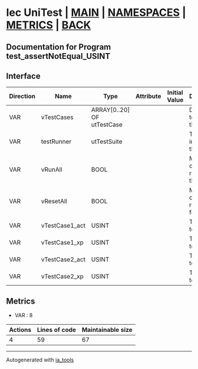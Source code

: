 # Iec UniTest | [MAIN] | [NAMESPACES] | [METRICS] | [BACK]  

## Documentation for Program test_assertNotEqual_USINT  

## Interface  

| Direction | Name | Type | Attribute | Initial Value | Documentation |
| --------- | ---- | ---- | --------- | ------------- | ------------- |
| VAR | vTestCases | ARRAY[0..20] OF utTestCase |  |  | Definition of all test cases for this POU |  
| VAR | testRunner | utTestSuite |  |  | Test Suite fb instance to run the tests |  
| VAR | vRunAll | BOOL |  |  | Manual command to run all tests for this POU |  
| VAR | vResetAll | BOOL |  |  | Manual command to reset all tests for this POU |  
| VAR | vTestCase1_act | USINT |  |  | Test data 1 of test case 1 |  
| VAR | vTestCase1_xp | USINT |  |  | Test data 2 of test case 1 |  
| VAR | vTestCase2_act | USINT |  |  | Test data 1 of test case 2 |  
| VAR | vTestCase2_xp | USINT |  |  | Test data 2 of test case 2 |  


## Metrics  

- VAR : 8

| Actions | Lines of code | Maintainable size |
| ------- | ------------- | ----------------- |
| 4 | 59 | 67 |

---
Autogenerated with [ia_tools](https://github.com/tkucic/ia_tools)  

[MAIN]: ../../../../index.md
[NAMESPACES]: ../../nsList.md
[METRICS]: ../../../metrics.md
[BACK]: ../nsMain.md
